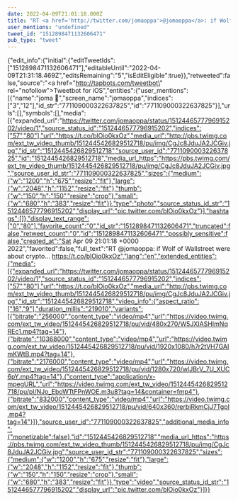 ```yaml
---
date: 2022-04-09T21:01:18.000Z
title: "RT <a href='http://twitter.com/jomaoppa'>@jomaoppa</a>: if Wolf of Wallstreet were about crypto... https://t.co/blOio0kxOz″"
user_mentions: "undefined"
tweet_id: "1512898471132606471"
pub_type: "tweet"
---
```

{"edit_info":{"initial":{"editTweetIds":["1512898471132606471"],"editableUntil":"2022-04-09T21:31:18.469Z","editsRemaining":"5","isEditEligible":true}},"retweeted":false,"source":"<a href=\"http://tapbots.com/tweetbot\" rel=\"nofollow\">Tweetbot for iΟS</a>","entities":{"user_mentions":[{"name":"joma 🤏","screen_name":"jomaoppa","indices":["3","12"],"id_str":"771109000322637825","id":"771109000322637825"}],"urls":[],"symbols":[],"media":[{"expanded_url":"https://twitter.com/jomaoppa/status/1512446577796915202/video/1","source_status_id":"1512446577796915202","indices":["57","80"],"url":"https://t.co/blOio0kxOz","media_url":"http://pbs.twimg.com/ext_tw_video_thumb/1512445426829512718/pu/img/CgJc8JduJA2JCGiv.jpg","id_str":"1512445426829512718","source_user_id":"771109000322637825","id":"1512445426829512718","media_url_https":"https://pbs.twimg.com/ext_tw_video_thumb/1512445426829512718/pu/img/CgJc8JduJA2JCGiv.jpg","source_user_id_str":"771109000322637825","sizes":{"medium":{"w":"1200","h":"675","resize":"fit"},"large":{"w":"2048","h":"1152","resize":"fit"},"thumb":{"w":"150","h":"150","resize":"crop"},"small":{"w":"680","h":"383","resize":"fit"}},"type":"photo","source_status_id_str":"1512446577796915202","display_url":"pic.twitter.com/blOio0kxOz"}],"hashtags":[]},"display_text_range":["0","80"],"favorite_count":"0","id_str":"1512898471132606471","truncated":false,"retweet_count":"0","id":"1512898471132606471","possibly_sensitive":false,"created_at":"Sat Apr 09 21:01:18 +0000 2022","favorited":false,"full_text":"RT @jomaoppa: if Wolf of Wallstreet were about crypto... https://t.co/blOio0kxOz","lang":"en","extended_entities":{"media":[{"expanded_url":"https://twitter.com/jomaoppa/status/1512446577796915202/video/1","source_status_id":"1512446577796915202","indices":["57","80"],"url":"https://t.co/blOio0kxOz","media_url":"http://pbs.twimg.com/ext_tw_video_thumb/1512445426829512718/pu/img/CgJc8JduJA2JCGiv.jpg","id_str":"1512445426829512718","video_info":{"aspect_ratio":["16","9"],"duration_millis":"219010","variants":[{"bitrate":"256000","content_type":"video/mp4","url":"https://video.twimg.com/ext_tw_video/1512445426829512718/pu/vid/480x270/W5JXIASHImNqREc1.mp4?tag=14"},{"bitrate":"10368000","content_type":"video/mp4","url":"https://video.twimg.com/ext_tw_video/1512445426829512718/pu/vid/1920x1080/h7r2tVH7GAImKWtB.mp4?tag=14"},{"bitrate":"2176000","content_type":"video/mp4","url":"https://video.twimg.com/ext_tw_video/1512445426829512718/pu/vid/1280x720/wlJBrV_7U_XUC6pY.mp4?tag=14"},{"content_type":"application/x-mpegURL","url":"https://video.twimg.com/ext_tw_video/1512445426829512718/pu/pl/NJo_EboWTtFPnWOE.m3u8?tag=14&container=fmp4"},{"bitrate":"832000","content_type":"video/mp4","url":"https://video.twimg.com/ext_tw_video/1512445426829512718/pu/vid/640x360/rerbiRkmCjJ7TgpI.mp4?tag=14"}]},"source_user_id":"771109000322637825","additional_media_info":{"monetizable":false},"id":"1512445426829512718","media_url_https":"https://pbs.twimg.com/ext_tw_video_thumb/1512445426829512718/pu/img/CgJc8JduJA2JCGiv.jpg","source_user_id_str":"771109000322637825","sizes":{"medium":{"w":"1200","h":"675","resize":"fit"},"large":{"w":"2048","h":"1152","resize":"fit"},"thumb":{"w":"150","h":"150","resize":"crop"},"small":{"w":"680","h":"383","resize":"fit"}},"type":"video","source_status_id_str":"1512446577796915202","display_url":"pic.twitter.com/blOio0kxOz"}]}}
